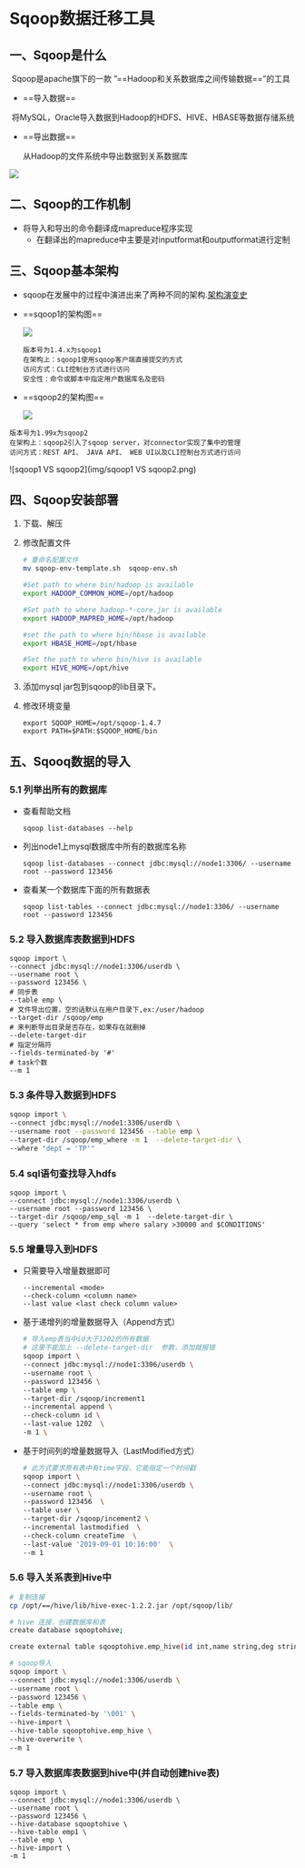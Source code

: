 # Sqoop数据迁移工具

## 一、Sqoop是什么

​	Sqoop是apache旗下的一款 ”==Hadoop和关系数据库之间传输数据==”的工具

* ==导入数据==

​		将MySQL，Oracle导入数据到Hadoop的HDFS、HIVE、HBASE等数据存储系统

- ==导出数据==

  从Hadoop的文件系统中导出数据到关系数据库

![](img/sqoop.png)

## 二、Sqoop的工作机制

- 将导入和导出的命令翻译成mapreduce程序实现
  - 在翻译出的mapreduce中主要是对inputformat和outputformat进行定制

## 三、Sqoop基本架构

- sqoop在发展中的过程中演进出来了两种不同的架构.[架构演变史](<https://blogs.apache.org/sqoop/entry/apache_sqoop_highlights_of_sqoop#comment-1561314193000>)

- ==sqoop1的架构图==

  ![](img/sqoop1.jpg)

  ```
  版本号为1.4.x为sqoop1 
  在架构上：sqoop1使用sqoop客户端直接提交的方式 
  访问方式：CLI控制台方式进行访问 
  安全性：命令或脚本中指定用户数据库名及密码
  ```

- ==sqoop2的架构图==

  ![](img/sqoop2.jpg)

  

```
版本号为1.99x为sqoop2 
在架构上：sqoop2引入了sqoop server，对connector实现了集中的管理 
访问方式：REST API、 JAVA API、 WEB UI以及CLI控制台方式进行访问 
```

![sqoop1 VS sqoop2](img/sqoop1 VS sqoop2.png)

## 四、Sqoop安装部署

1. 下载、解压

2. 修改配置文件

   ```bash
   # 重命名配置文件
   mv sqoop-env-template.sh  sqoop-env.sh
   
   #Set path to where bin/hadoop is available
   export HADOOP_COMMON_HOME=/opt/hadoop
   
   #Set path to where hadoop-*-core.jar is available
   export HADOOP_MAPRED_HOME=/opt/hadoop
   
   #set the path to where bin/hbase is available
   export HBASE_HOME=/opt/hbase
   
   #Set the path to where bin/hive is available
   export HIVE_HOME=/opt/hive
   ```

3. 添加mysql jar包到sqoop的lib目录下。

4. 修改环境变量

   ```
   export SQOOP_HOME=/opt/sqoop-1.4.7
   export PATH=$PATH:$SQOOP_HOME/bin
   ```

## 五、Sqooq数据的导入

### 5.1 列举出所有的数据库

* 查看帮助文档

  ```
  sqoop list-databases --help
  ```

* 列出node1上mysql数据库中所有的数据库名称

  ```
  sqoop list-databases --connect jdbc:mysql://node1:3306/ --username root --password 123456
  ```

* 查看某一个数据库下面的所有数据表

  ```
  sqoop list-tables --connect jdbc:mysql://node1:3306/ --username root --password 123456
  ```

### 5.2 导入数据库表数据到HDFS

```
sqoop import \
--connect jdbc:mysql://node1:3306/userdb \
--username root \
--password 123456 \
# 同步表
--table emp \
# 文件导出位置，空的话默认在用户目录下,ex:/user/hadoop
--target-dir /sqoop/emp
# 来判断导出目录是否存在，如果存在就删掉
--delete-target-dir
# 指定分隔符
--fields-terminated-by '#' 
# task个数
--m 1
```

### 5.3 条件导入数据到HDFS

```bash
sqoop import \
--connect jdbc:mysql://node1:3306/userdb \
--username root --password 123456 --table emp \
--target-dir /sqoop/emp_where -m 1  --delete-target-dir \
--where "dept = 'TP'"
```

### 5.4 sql语句查找导入hdfs

```
sqoop import \
--connect jdbc:mysql://node1:3306/userdb \
--username root --password 123456 \
--target-dir /sqoop/emp_sql -m 1  --delete-target-dir \
--query 'select * from emp where salary >30000 and $CONDITIONS' 
```

### 5.5 增量导入到HDFS

* 只需要导入增量数据即可

  ```
  --incremental <mode>
  --check-column <column name>
  --last value <last check column value>
  ```

* 基于递增列的增量数据导入（Append方式）

  ```bash
  # 导入emp表当中id大于1202的所有数据
  # 这里不能加上 --delete-target-dir  参数，添加就报错
  sqoop import \
  --connect jdbc:mysql://node1:3306/userdb \
  --username root \
  --password 123456 \
  --table emp \
  --target-dir /sqoop/increment1 
  --incremental append \
  --check-column id \
  --last-value 1202  \
  -m 1 \
  ```

* 基于时间列的增量数据导入（LastModified方式）

  ```bash
  # 此方式要求原有表中有time字段，它能指定一个时间戳
  sqoop import \
  --connect jdbc:mysql://node1:3306/userdb \
  --username root \
  --password 123456  \
  --table user \
  --target-dir /sqoop/incement2 \
  --incremental lastmodified  \
  --check-column createTime  \
  --last-value '2019-09-01 10:16:00'  \
  --m 1
  ```

  

### 5.6 导入关系表到Hive中

```bash
# 复制连接
cp /opt/==/hive/lib/hive-exec-1.2.2.jar /opt/sqoop/lib/

# hive 连接，创建数据库和表
create database sqooptohive;

create external table sqooptohive.emp_hive(id int,name string,deg string,salary double ,dept string) row format delimited fields terminated by '\001';

# sqoop导入
sqoop import \
--connect jdbc:mysql://node1:3306/userdb \
--username root \
--password 123456 \
--table emp \
--fields-terminated-by '\001' \
--hive-import \
--hive-table sqooptohive.emp_hive \
--hive-overwrite \
--m 1
```

### 5.7 导入数据库表数据到hive中(并自动创建hive表)

```
sqoop import \
--connect jdbc:mysql://node1:3306/userdb \
--username root \
--password 123456 \
--hive-database sqooptohive \
--hive-table emp1 \
--table emp \
--hive-import \
-m 1
```